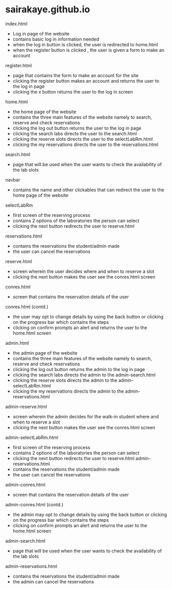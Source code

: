 # sairakaye.github.io


index.html
- Log in page of the website
- contains basic log in information needed
- when the log in button is clicked, the user is redirected to home.html
- when the register button is clicked , the user is given a form to make an account

register.html
- page that contains the form to make an account for the site
- clicking the register button makes an account and returns the user to the log in page 
- clicking the x button returns the user to the log in screen

home.html
- the home page of the website
- contains the three main features of the website namely to search, reserve and check reservations
- clicking the log out button returns the user to the log in page 
- clicking the search labs directs the user to the search.html
- clicking the reserve slots directs the user to the selectLabRm.html
- clicking the my reservations directs the user to the reservations.html

search.html
- page that will be used when the user wants to check the availability of the lab slots

navbar
- contains the name and other clickables that can redirect the user to the home page of the website

selectLabRm
- first screen of the reserving process
- contains 2 options of the laboratories the person can select
- clicking the next button redirects the user to reserve.html

reservations.html
- contains the reservations the student/admin made
- the user can cancel the reservations

reserve.html
- screen wherein the user decides where and when to reserve a slot
- clicking the next button makes the user see the conres.html screen

conres.html
- screen that contains the reservation details of the user

conres.html (contd.)
- the user may opt to change details by using the back button or clicking on the progress bar which contains the steps
- clicking on confirm prompts an alert and returns the user to the home.html screen



admin.html
- the admin page of the website
- contains the three main features of the website namely to search, reserve and check reservations
- clicking the log out button returns the admin to the log in page 
- clicking the search labs directs the admin to the admin-search.html
- clicking the reserve slots directs the admin to the admin-selectLabRm.html
- clicking the my reservations directs the admin to the admin-reservations.html


admin-reserve.html
- screen wherein the admin decides for the walk-in student where and when to reserve a slot
- clicking the next button makes the user see the conres.html screen

admin-selectLabRm.html
- first screen of the reserving process
- contains 2 options of the laboratories the person can select
- clicking the next button redirects the user to reserve.html
admin-reservations.html
- contains the reservations the student/admin made
- the user can cancel the reservations


admin-conres.html
- screen that contains the reservation details of the user

admin-conres.html (contd.)
- the admin may opt to change details by using the back button or clicking on the progress bar which contains the steps
- clicking on confirm prompts an alert and returns the user to the home.html screen

admin-search.html
- page that will be used when the user wants to check the availability of the lab slots

admin-reservations.html
- contains the reservations the student/admin made
- the admin can cancel the reservations



